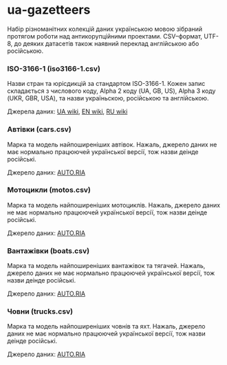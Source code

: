 # ua-gazetteers
Набір різноманітних колекцій даних українською мовою зібраний протягом роботи над антикорупційними проектами. 
CSV–формат, UTF-8, до деяких датасетів також наявний переклад англійською або російською.

### ISO-3166-1 (iso3166-1.csv)
Назви стран та юрісдикцій за стандартом ISO-3166-1. Кожен запис складається з числового коду, Alpha 2 коду (UA, GB, US), Alpha 3 коду (UKR, GBR, USA), та назви україньскою, російською та англійською.

Джерела даних: [UA wiki](https://uk.wikipedia.org/wiki/ISO_3166-1), [EN wiki](https://en.wikipedia.org/wiki/ISO_3166-1), [RU wiki](https://ru.wikipedia.org/wiki/ISO_3166-1)

### Автівки (cars.csv)
Марка та модель найпоширеніших автівок. Нажаль, джерело даних не має нормально працюючей української версії, тож назви деінде російські.

Джерело даних: [AUTO.RIA](http://auto.ria.com/)

### Мотоцикли (motos.csv)
Марка та модель найпоширеніших мотоциклів. Нажаль, джерело даних не має нормально працюючей української версії, тож назви деінде російські.

Джерело даних: [AUTO.RIA](http://auto.ria.com/)

### Вантажівки (boats.csv)
Марка та модель найпоширеніших вантажівок та тягачей. Нажаль, джерело даних не має нормально працюючей української версії, тож назви деінде російські.

Джерело даних: [AUTO.RIA](http://auto.ria.com/)

### Човни (trucks.csv)
Марка та модель найпоширеніших човнів та яхт. Нажаль, джерело даних не має нормально працюючей української версії, тож назви деінде російські.

Джерело даних: [AUTO.RIA](http://auto.ria.com/)
